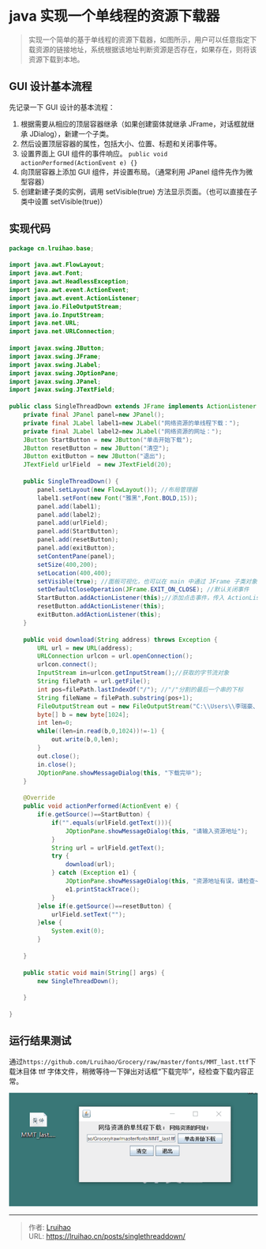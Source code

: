 # java 实现一个单线程的资源下载器


> 实现一个简单的基于单线程的资源下载器，如图所示，用户可以任意指定下载资源的链接地址，系统根据该地址判断资源是否存在，如果存在，则将该资源下载到本地。

<!--more-->

## GUI 设计基本流程

先记录一下 GUI 设计的基本流程：

1. 根据需要从相应的顶层容器继承（如果创建窗体就继承 JFrame，对话框就继承 JDialog），新建一个子类。
2. 然后设置顶层容器的属性，包括大小、位置、标题和关闭事件等。
3. 设置界面上 GUI 组件的事件响应。 `public void actionPerformed(ActionEvent e) {}`
4. 向顶层容器上添加 GUI 组件，并设置布局。（通常利用 JPanel 组件先作为微型容器）
5. 创建新建子类的实例，调用 setVisible(true) 方法显示页面。（也可以直接在子类中设置 setVisible(true)）

## 实现代码

```java
package cn.lruihao.base;

import java.awt.FlowLayout;
import java.awt.Font;
import java.awt.HeadlessException;
import java.awt.event.ActionEvent;
import java.awt.event.ActionListener;
import java.io.FileOutputStream;
import java.io.InputStream;
import java.net.URL;
import java.net.URLConnection;

import javax.swing.JButton;
import javax.swing.JFrame;
import javax.swing.JLabel;
import javax.swing.JOptionPane;
import javax.swing.JPanel;
import javax.swing.JTextField;

public class SingleThreadDown extends JFrame implements ActionListener {
	private final JPanel panel=new JPanel();
	private final JLabel label1=new JLabel("网络资源的单线程下载：");
	private final JLabel label2=new JLabel("网络资源的网址：");
	JButton StartButton = new JButton("单击开始下载");
	JButton resetButton = new JButton("清空");
	JButton exitButton = new JButton("退出");
	JTextField urlField  = new JTextField(20);

	public SingleThreadDown() {
		panel.setLayout(new FlowLayout()); //布局管理器
		label1.setFont(new Font("雅黑",Font.BOLD,15));
		panel.add(label1);
		panel.add(label2);
		panel.add(urlField);
		panel.add(StartButton);
		panel.add(resetButton);
		panel.add(exitButton);
		setContentPane(panel);
		setSize(400,200);
		setLocation(400,400);
		setVisible(true); //面板可视化，也可以在 main 中通过 JFrame 子类对象调用方法设置
		setDefaultCloseOperation(JFrame.EXIT_ON_CLOSE); //默认关闭事件
		StartButton.addActionListener(this);//添加点击事件，传入 ActionListener 对象，由于子类继承了 ActionListener 接口，所以 this
		resetButton.addActionListener(this);
		exitButton.addActionListener(this);
	}

	public void download(String address) throws Exception {
		URL url = new URL(address);
		URLConnection urlcon = url.openConnection();
		urlcon.connect();
		InputStream in=urlcon.getInputStream();//获取的字节流对象
		String filePath = url.getFile();
		int pos=filePath.lastIndexOf("/"); //"/"分割的最后一个串的下标
		String fileName = filePath.substring(pos+1);
		FileOutputStream out = new FileOutputStream("C:\\Users\\李瑞豪、\Desktop\\"+fileName);
		byte[] b = new byte[1024];
		int len=0;
		while((len=in.read(b,0,1024))!=-1) {
			out.write(b,0,len);
		}
		out.close();
		in.close();
		JOptionPane.showMessageDialog(this, "下载完毕");
	}

	@Override
	public void actionPerformed(ActionEvent e) {
		if(e.getSource()==StartButton) {
			if("".equals(urlField.getText())){
				JOptionPane.showMessageDialog(this, "请输入资源地址");
			}
			String url = urlField.getText();
			try {
				download(url);
			} catch (Exception e1) {
				JOptionPane.showMessageDialog(this, "资源地址有误，请检查~");
				e1.printStackTrace();
			}
		}else if(e.getSource()==resetButton) {
			urlField.setText("");
		}else {
			System.exit(0);
		}

	}

	public static void main(String[] args) {
		new SingleThreadDown();

	}

}
```

## 运行结果测试

通过`https://github.com/Lruihao/Grocery/raw/master/fonts/MMT_last.ttf`下载沐目体 ttf 字体文件，稍微等待一下弹出对话框“下载完毕”，经检查下载内容正常。

![运行效果](../singlethreaddown/images/1.png)


---

> 作者: [Lruihao](https://github.com/Lruihao)  
> URL: https://lruihao.cn/posts/singlethreaddown/  

